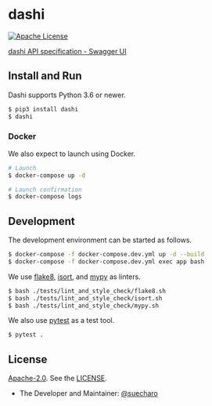 # dashi

<!-- [![pytest](https://github.com/suecharo/dashi/workflows/pytest/badge.svg)](https://github.com/suecharo/dashi/actions?query=workflow%3Apytest)
[![flake8](https://github.com/suecharo/dashi/workflows/flake8/badge.svg)](https://github.com/suecharo/dashi/actions?query=workflow%3Aflake8)
[![isort](https://github.com/suecharo/dashi/workflows/isort/badge.svg)](https://github.com/suecharo/dashi/actions?query=workflow%3Aisort)
[![mypy](https://github.com/suecharo/dashi/workflows/mypy/badge.svg)](https://github.com/suecharo/dashi/actions?query=workflow%3Amypy) -->
[![Apache License](https://img.shields.io/badge/license-Apache%202.0-orange.svg?style=flat&color=important)](http://www.apache.org/licenses/LICENSE-2.0)

[dashi API specification - Swagger UI](https://suecharo.github.io/dashi-swagger-ui/)

## Install and Run

Dashi supports Python 3.6 or newer.

```bash
$ pip3 install dashi
$ dashi
```

### Docker

We also expect to launch using Docker.

```bash
# Launch
$ docker-compose up -d

# Launch confirmation
$ docker-compose logs
```

## Development

The development environment can be started as follows.

```bash
$ docker-compose -f docker-compose.dev.yml up -d --build
$ docker-compose -f docker-compose.dev.yml exec app bash
```

We use [flake8](https://pypi.org/project/flake8/), [isort](https://github.com/timothycrosley/isort), and [mypy](http://mypy-lang.org) as linters.

```bash
$ bash ./tests/lint_and_style_check/flake8.sh
$ bash ./tests/lint_and_style_check/isort.sh
$ bash ./tests/lint_and_style_check/mypy.sh
```

We also use [pytest](https://docs.pytest.org/en/latest/) as a test tool.

```bash
$ pytest .
```

## License

[Apache-2.0](https://www.apache.org/licenses/LICENSE-2.0). See the [LICENSE](https://github.com/suecharo/dashi/blob/master/LICENSE).

- The Developer and Maintainer: [@suecharo](https://github.com/suecharo)
